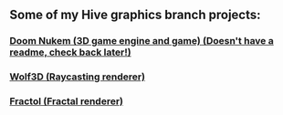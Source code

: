 ## Some of my Hive graphics branch projects:

### [Doom Nukem (3D game engine and game) (Doesn't have a readme, check back later!)](https://github.com/oskarikinnunen/DoomNukem)

### [Wolf3D (Raycasting renderer)](https://github.com/oskarikinnunen/sovietpunk)

### [Fractol (Fractal renderer)](https://github.com/oskarikinnunen/FractolVogsphere)

